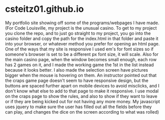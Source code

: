 # csteitz01.github.io

My portfolio site showing off some of the programs/webpages I have made. (For Code Louisville, my project is the unusual casino. To get to my project you clone the repo, and to just go straight to my project, you go into the casino folder and copy the path for the index.html in that folder and paste it into your browser, or whatever method you prefer for opening an html page. One of the ways that my site is responsive I used em's for font sizes so if someone's browser is set to be a different px font size, it will scale. Also for the main casino page, when the window becomes small enough, each row has 2 games on it, and I made the working game the 1st in the list instead because it looks better. I also made the selection screen have pictures bigger when the mouse is hovering on them. An instructor pointed out that the craps game page doesn't seem to have responsive design, but the buttons are spaced further apart on mobile devices to avoid misclicks, and I don't know what else to add to that page to make it responsive. I use modal on the craps page to show the rules, and also to show if they want to leave or if they are being kicked out for not having any more money. My javascript uses jquery to make sure the user has filled out all the fields before they can play, and changes the dice on the screen according to what was rolled)
